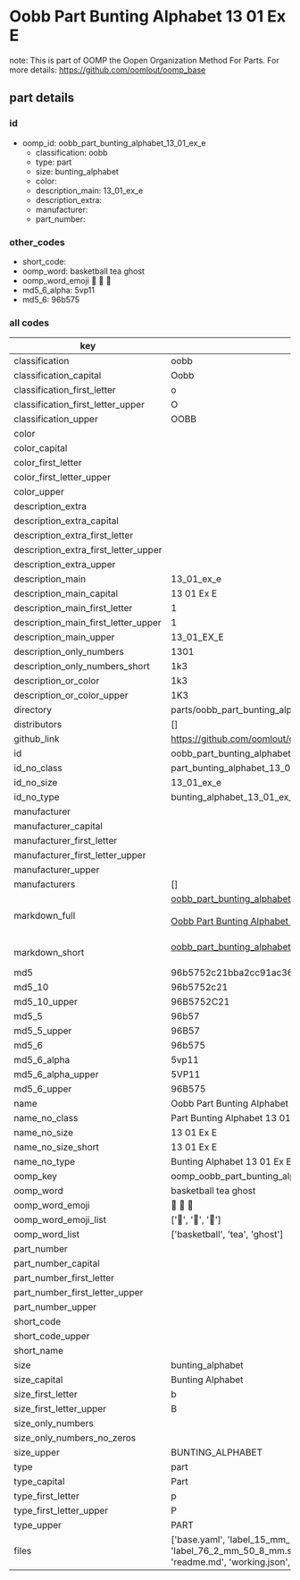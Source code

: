 # Oobb Part Bunting Alphabet 13 01 Ex E  

note: This is part of OOMP the Oopen Organization Method For Parts. For more details: https://github.com/oomlout/oomp_base

##  part details





### id
* oomp_id: oobb_part_bunting_alphabet_13_01_ex_e
  * classification: oobb
  * type: part
  * size: bunting_alphabet
  * color: 
  * description_main: 13_01_ex_e
  * description_extra: 
  * manufacturer: 
  * part_number: 

### other_codes
* short_code: 
* oomp_word: basketball tea ghost
* oomp_word_emoji :basketball: :tea: :ghost:
* md5_6_alpha: 5vp11
* md5_6: 96b575

### all codes 
| key | value |  
| --- | --- |  
| classification | oobb |  
| classification_capital | Oobb |  
| classification_first_letter | o |  
| classification_first_letter_upper | O |  
| classification_upper | OOBB |  
| color |  |  
| color_capital |  |  
| color_first_letter |  |  
| color_first_letter_upper |  |  
| color_upper |  |  
| description_extra |  |  
| description_extra_capital |  |  
| description_extra_first_letter |  |  
| description_extra_first_letter_upper |  |  
| description_extra_upper |  |  
| description_main | 13_01_ex_e |  
| description_main_capital | 13 01 Ex E |  
| description_main_first_letter | 1 |  
| description_main_first_letter_upper | 1 |  
| description_main_upper | 13_01_EX_E |  
| description_only_numbers | 1301 |  
| description_only_numbers_short | 1k3 |  
| description_or_color | 1k3 |  
| description_or_color_upper | 1K3 |  
| directory | parts/oobb_part_bunting_alphabet_13_01_ex_e |  
| distributors | [] |  
| github_link | https://github.com/oomlout/oomlout_oomp_part_src/tree/main/parts/oobb_part_bunting_alphabet_13_01_ex_e/working |  
| id | oobb_part_bunting_alphabet_13_01_ex_e |  
| id_no_class | part_bunting_alphabet_13_01_ex_e |  
| id_no_size | 13_01_ex_e |  
| id_no_type | bunting_alphabet_13_01_ex_e |  
| manufacturer |  |  
| manufacturer_capital |  |  
| manufacturer_first_letter |  |  
| manufacturer_first_letter_upper |  |  
| manufacturer_upper |  |  
| manufacturers | [] |  
| markdown_full | [oobb_part_bunting_alphabet_13_01_ex_e](https://github.com/oomlout/oomlout_oomp_part_src/tree/main/parts/oobb_part_bunting_alphabet_13_01_ex_e/working)<br>[](https://github.com/oomlout/oomlout_oomp_part_src/tree/main/parts/oobb_part_bunting_alphabet_13_01_ex_e/working)<br>[Oobb Part Bunting Alphabet 13 01 Ex E](https://github.com/oomlout/oomlout_oomp_part_src/tree/main/parts/oobb_part_bunting_alphabet_13_01_ex_e/working)<br><br> |  
| markdown_short | [oobb_part_bunting_alphabet_13_01_ex_e](https://github.com/oomlout/oomlout_oomp_part_src/tree/main/parts/oobb_part_bunting_alphabet_13_01_ex_e/working)<br><br> |  
| md5 | 96b5752c21bba2cc91ac3624d5e1a8a0 |  
| md5_10 | 96b5752c21 |  
| md5_10_upper | 96B5752C21 |  
| md5_5 | 96b57 |  
| md5_5_upper | 96B57 |  
| md5_6 | 96b575 |  
| md5_6_alpha | 5vp11 |  
| md5_6_alpha_upper | 5VP11 |  
| md5_6_upper | 96B575 |  
| name | Oobb Part Bunting Alphabet 13 01 Ex E |  
| name_no_class | Part Bunting Alphabet 13 01 Ex E |  
| name_no_size | 13 01 Ex E |  
| name_no_size_short | 13 01 Ex E |  
| name_no_type | Bunting Alphabet 13 01 Ex E |  
| oomp_key | oomp_oobb_part_bunting_alphabet_13_01_ex_e |  
| oomp_word | basketball tea ghost |  
| oomp_word_emoji | :basketball: :tea: :ghost: |  
| oomp_word_emoji_list | [':basketball:', ':tea:', ':ghost:'] |  
| oomp_word_list | ['basketball', 'tea', 'ghost'] |  
| part_number |  |  
| part_number_capital |  |  
| part_number_first_letter |  |  
| part_number_first_letter_upper |  |  
| part_number_upper |  |  
| short_code |  |  
| short_code_upper |  |  
| short_name |  |  
| size | bunting_alphabet |  
| size_capital | Bunting Alphabet |  
| size_first_letter | b |  
| size_first_letter_upper | B |  
| size_only_numbers |  |  
| size_only_numbers_no_zeros |  |  
| size_upper | BUNTING_ALPHABET |  
| type | part |  
| type_capital | Part |  
| type_first_letter | p |  
| type_first_letter_upper | P |  
| type_upper | PART |  
| files | ['base.yaml', 'label_15_mm_30_mm.pdf', 'label_15_mm_30_mm.svg', 'label_76_2_mm_50_8_mm.pdf', 'label_76_2_mm_50_8_mm.svg', 'label_oomlout_76_2_mm_50_8_mm.pdf', 'label_oomlout_76_2_mm_50_8_mm.svg', 'readme.md', 'working.json', 'working.yaml'] |  
